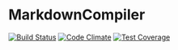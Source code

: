 # MarkdownCompiler

[![Build Status](https://travis-ci.org/Prowect/MarkdownCompiler.svg)](https://travis-ci.org/Prowect/MarkdownCompiler)
[![Code Climate](https://codeclimate.com/github/Prowect/MarkdownCompiler/badges/gpa.svg)](https://codeclimate.com/github/Prowect/MarkdownCompiler)
[![Test Coverage](https://codeclimate.com/github/Prowect/MarkdownCompiler/badges/coverage.svg)](https://codeclimate.com/github/Prowect/MarkdownCompiler/coverage)
